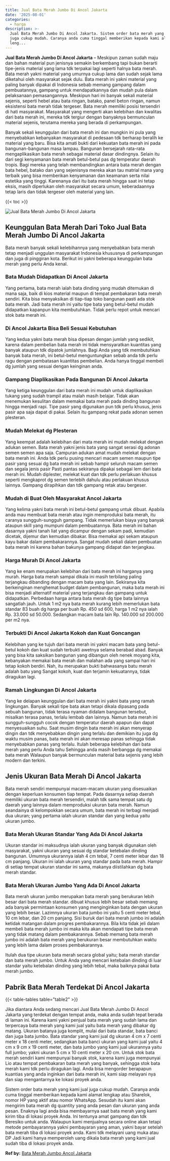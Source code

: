 ```yaml
---
title: Jual Bata Merah Jumbo Di Ancol Jakarta
date: '2025-08-01'
categories:
  - harga
description: >-
  Jual Bata Merah Jumbo Di Ancol Jakarta. Sistem order bata merah yang kami jual
  juga cukup mudah. Caranya anda cuma tinggal memberikan kepada kami alamat
  leng...
---
```


**Jual Bata Merah Jumbo Di Ancol Jakarta** – Meskipun zaman sudah maju dan bahan material pun jenisnya semakin berkembang tapi bukan berarti tipe-jenis material yang lama tdk terpakai lagi seperti halnya bata merah. Bata merah yakni material yang umurnya cukup lama dan sudah sejak lama diketahui oleh masyarakat sejak dulu. Bata merah ini yakni material yang paling banyak dipakai di Indonesia sebab memang gampang dalam pembuatannya, gampang untuk mendapatkannya dan mudah pula dalam pelaksanaan pemasangannya. Meskipun hari ini banyak sekali material sejenis, seperti hebel atau bata ringan, batako, panel beton ringan, namun eksistensi bata merah tidak tergeser. Bata merah memiliki posisi tersendiri di hati masyarakat. Masyarakat yang mengerti akan kelebihan dan kwalitas dari bata merah ini, mereka tdk tergiur dengan banyaknya bermunculan material sejenis, terutama mereka yang berada di perkampungan.

Banyak sekali keunggulan dari bata merah ini dan mungkin ini pula yang menyebabkan kebanyakan masyarakat di pedesaan tdk berharap beralih ke material yang baru. Bisa kita amati bukti dari kekuatan bata merah ini pada bangunan-bangunan masa lampau. Bangunan bersejarah rata-rata mengaplikasikan bata merah sebagai material dasar dindingnya. Selain itu dari segi kenyamanan bata merah betul-betul pas dg temperatur daerah tropis. Bagi mereka yang telah membandingkan antara bata merah dengan bata hebel, batako dan yang sejenisnya mereka akan tau matrial mana yang terbaik yang bisa memberikan kenyamanan dan keamanan serta nilai estetika yang tinggi. Karenanya dari itu bata merah hingga saat ini tetap eksis, masih diperlukan oleh masyarakat secara umum, keberadaannya tetap laris dan tidak tergeser oleh material yang lain.

{{< toc >}}

![Jual Bata Merah Jumbo Di Ancol Jakarta](/images/jual-bata-merah-35.png)

## Keunggulan Bata Merah Dari Toko Jual Bata Merah Jumbo Di Ancol Jakarta

Bata merah banyak sekali kelebihannya yang menyebabkan bata merah tetap menjadi unggulan masyarakat Indonesia khususnya di perkampungan dan juga di pinggiran kota. Berikut ini yakni beberapa keunggulan bata merah yang perlu Anda kenal.

### Bata Mudah Didapatkan Di Ancol Jakarta

Yang pertama, bata merah ialah bata dinding yang mudah ditemukan di mana saja, baik di kios material maupun di tempat pembakaran bata merah sendiri. Kita bisa menyaksikan di tiap-tiap toko bangunan pasti ada stok bata merah. Jadi bata merah ini yaitu tipe bata yang betul-betul mudah didapatkan kapanpun kita membutuhkan. Tidak perlu repot untuk mencari stok bata merah ini.

### Di Ancol Jakarta Bisa Beli Sesuai Kebutuhan

Yang kedua yakni bata merah bisa dipesan dengan jumlah yang sedikit, karena dalam pembelian bata merah ini tidak mensyaratkan kuantitas yang banyak ataupun tdk dipatok jumlahnya. Bagi Anda yang tdk membutuhkan banyak bata merah, ini betul-betul menguntungkan sebab anda tdk perlu ragu dengan pembatasan kuantitas pembelian. Anda hanya tinggal membeli dg jumlah yang sesuai dengan keinginan anda.

### Gampang Diaplikasikan Pada Bangunan Di Ancol Jakarta

Yang ketiga keunggulan dari bata merah ini mudah untuk diaplikasikan tukang yang sudah trampil atau malah masih belajar. Tidak akan menemukan kesulitan dalam memakai bata merah pada dinding bangunan hingga menjadi rapi. Tipe pasir yang digunakan pun tdk perlu khusus, jenis pasir apa saja dapat di pakai. Selain itu gampang rekat pada adonan semen plesteran.

### Mudah Melekat dg Plesteran

Yang keempat adalah kelebihan dari mata merah ini mudah melekat dengan adukan semen. Bata merah yakni jenis bata yang sangat serasi dg adonan semen semen apa saja. Campuran adukan amat mudah melekat dengan bata merah ini. Anda tdk perlu pusing mencari macam semen maupun tipe pasir yang sesuai dg bata merah ini sebab hampir seluruh macam semen dan segala jenis pasir Pasti pantas sekiranya dipakai sebagai lem dari bata merah ini. Mudah diplester, melekat kuat dan tdk perlu perlakuan khusus seperti mengkaprot dg semen terlebih dahulu atau perlakuan khusus lainnya. Gampang dirapihkan dan tdk gampang retak atau bergeser.

### Mudah di Buat Oleh Masyarakat Ancol Jakarta

Yang kelima yakni bata merah ini betul-betul gampang untuk dibuat. Apabila anda mau membuat bata merah atau ingin memproduksi bata merah, itu caranya sungguh-sungguh gampang. Tidak memerlukan biaya yang banyak ataupun skill yang mumpuni dalam pembuatannya. Bata merah ini bahan dasarnya yakni tanah liat yang dicampur dengan sekam padi, kemudian dicetak, dijemur dan kemudian dibakar. Bisa memakai api sekam ataupun kayu bakar dalam pembakarannya. Sangat mudah sekali dalam pembuatan bata merah ini karena bahan bakunya gampang didapat dan terjangkau.

### Harga Murah Di Ancol Jakarta

Yang ke enam merupakan kelebihan dari bata merah ini harganya yang murah. Harga bata merah sampai dikala ini masih terbilang paling terjangkau dibanding dengan macam bata yang lain. Sekiranya kita berkeinginan menghemat budget dalam pembangunan, maka bata merah ini bisa menjadi alternatif material yang terjangkau dan gampang untuk didapatkan. Perbedaan harga antara bata merah dg tipe bata lainnya sangatlah jauh. Untuk 1 m2 nya bata merah kurang lebih memerlukan bata standar 83 buah dg harga per buah Rp. 450 sd 600, harga 1 m2 nya ialah Rp. 33.000 sd 50.000. Sedangkan macam bata lain Rp. 140.000 sd 200.000 per m2 nya.

### Terbukti Di Ancol Jakarta Kokoh dan Kuat Goncangan

Kelebihan yang ke tujuh dari bata merah ini yakni macam bata yang betul-betul kokoh dan kuat sudah terbukti awetnya selama berabad abad. Banyak yang bisa kita saksikan bangunan yang dibangun oleh nenek moyang kita, kebanyakan memakai bata merah dan malahan ada yang sampai hari ini tetap kokoh berdiri. Nah, itu merupakan bukti bahwasanya batu merah adalah batu yang Sangat kokoh, kuat dan terjamin kekuatannya, tidak diragukan lagi.

### Ramah Lingkungan Di Ancol Jakarta

Yang ke delapan keunggulan dari bata merah ini yakni bata yang ramah lingkungan. Banyak sekali tipe bata akan tetapi dikala dipasang pada sebuah bangunan, tidak terasa nyaman didalam bangunan tersebut, misalkan terasa panas, terlalu lembab dan lainnya. Namun bata merah ini sungguh-sungguh cocok dengan temperatur daerah apapun dan dapat menyesuaikan suhu. Saat musim dingin bata merah ini akan menyerap dingin dan tdk menyebabkan dingin yang terlalu dan demikian itu juga dg waktu musim panas, bata merah ini akan meresap panas sehingga tidak menyebabkan panas yang terlalu. Itulah beberapa kelebihan dari bata merah yang perlu Anda tahu Sehingga anda masih berbangga dg memakai bata merah Walaupun banyak bermunculan material bata sejenis yang lebih modern dan terkini.

## Jenis Ukuran Bata Merah Di Ancol Jakarta

Bata merah sendiri mempunyai macam-macam ukuran yang disesuaikan dengan keperluan konsumen tiap tempat. Pada dasarnya setiap daerah memiliki ukuran bata merah tersendiri, malah tdk sama tempat satu dg daerah yang lainnya dalam memproduksi ukuran bata merah. Namun seandainya di kelompokkan secara umum, bata merah ini terbagi menjadi dua ukuran; yang pertama ialah ukuran standar dan yang kedua yaitu ukuran jumbo.

### Bata Merah Ukuran Standar Yang Ada Di Ancol Jakarta

Ukuran standar ini maksudnya ialah ukuran yang banyak digunakan oleh masyarakat, yakni ukuran yang sesuai dg standar ketebalan dinding bangunan. Umumnya ukurannya ialah 4 cm tebal, 7 centi meter lebar dan 18 cm panjang. Ukuran ini ialah ukuran yang standar pada bata merah. Hampir di setiap tempat ukuran standar ini sama, makanya diistilahkan dg bata merah standar.

### Bata Merah Ukuran Jumbo Yang Ada Di Ancol Jakarta

Bata merah ukuran jumbo merupakan bata merah yang berukuran lebih besar dari bata merah standar. dibuat khusus lebih besar sebab memang ada banyak permintaan konsumen yang menginginkan bata dengan ukuran yang lebih besar. Lazimnya ukuran bata jumbo ini yaitu 5 centi meter tebal, 10 cm lebar, dan 20 cm panjang. Sisi buruk dari bata merah jumbo ini adalah ketidak matangan dalam progres pembakarannya. Bila kita tidak jeli dalam membeli bata merah jumbo ini maka kita akan mendapati tipe bata merah yang tidak matang dalam pembakarannya. Sebab memang bata merah jumbo ini adalah bata merah yang berukuran besar membutuhkan waktu yang lebih lama dalam proses pembakarannya.

Itulah dua tipe ukuran bata merah secara global yaitu; bata merah standar dan bata merah jumbo. Untuk Anda yang mencari ketebalan dinding di luar standar yaitu ketebalan dinding yang lebih tebal, maka baiknya pakai bata merah jumbo.

## Pabrik Bata Merah Terdekat Di Ancol Jakarta

{{< table-tables table="table2" >}}

Jika diantara Anda sedang mencari Jual Bata Merah Jumbo Di Ancol Jakarta yang terdekat dengan tempat anda, maka anda sudah tepat berada di laman ini. Karena kami yakni penjual bata merah yang sudah lama dan terpercaya bata merah yang kami jual yaitu bata merah yang dibakar dg matang. Ukuran batanya juga komplit, mulai dari bata standar, bata banci dan juga bata jumbo. Bata standar yang kami jual dg ukuran 4 cm x 7 centi meter x 18 centi meter, sedangkan bata banci ukuran yang kami jual yaitu 4 cm x 9 cm x 19 centi meter, dan bata jumbo yang kami jual ukurannya yaitu full jumbo; yakni ukuran 5 cm x 10 centi meter x 20 cm. Untuk stok bata merah sendiri kami mempunyai banyak stok, karena kami juga mempunyai Lio atau tempat pembakaran bata merah yang banyak, sehingga stok bata merah kami tdk perlu diragukan lagi. Anda bisa mengorder berapapun kuantias yang anda inginkan dari bata merah ini, kami siap melayani nya dan siap mengantarnya ke lokasi proyek anda.

Sistem order bata merah yang kami jual juga cukup mudah. Caranya anda cuma tinggal memberikan kepada kami alamat lengkap atau Sharelok, nomor HP yang aktif atau nomor WhatsApp. Sesudah itu kami akan mengirim bata merah dg quantity yang anda pesan dan ukuran yang anda pesan. Enaknya lagi anda bisa membayarnya saat bata merah yang kami kirim tiba di lokasi proyek Anda. Ini tentunya amat gampang dan tdk Beresiko untuk anda. Walaupun kami menjualnya secara online akan tetapi metode pembayarannya yakni pembayaran yang aman, yakni bayar setelah bata merah tiba di lokasi proyek anda. Kami tdk melayani uang muka atau DP Jadi kami hanya memperoleh uang dikala bata merah yang kami jual sudah tiba di lokasi proyek anda.

**Ref by:** [Bata Merah Jumbo Ancol Jakarta](https://id.wikipedia.org/wiki/Bata)
